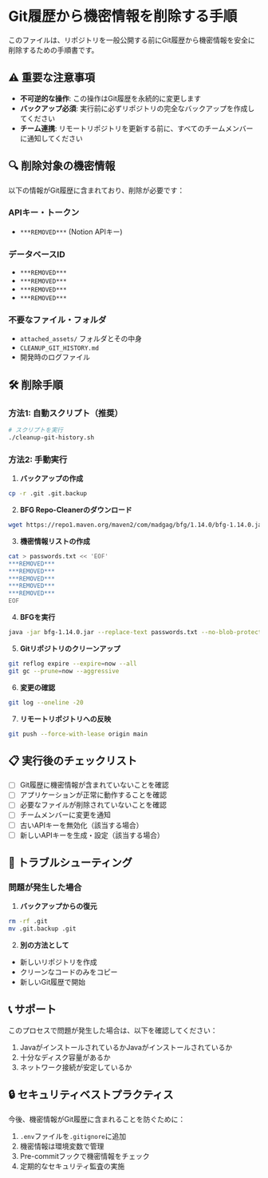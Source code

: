 # Git履歴から機密情報を削除する手順

このファイルは、リポジトリを一般公開する前にGit履歴から機密情報を安全に削除するための手順書です。

## ⚠️ 重要な注意事項

- **不可逆的な操作**: この操作はGit履歴を永続的に変更します
- **バックアップ必須**: 実行前に必ずリポジトリの完全なバックアップを作成してください
- **チーム連携**: リモートリポジトリを更新する前に、すべてのチームメンバーに通知してください

## 🔍 削除対象の機密情報

以下の情報がGit履歴に含まれており、削除が必要です：

### APIキー・トークン
- `***REMOVED***` (Notion APIキー)

### データベースID
- `***REMOVED***`
- `***REMOVED***` 
- `***REMOVED***`
- `***REMOVED***`

### 不要なファイル・フォルダ
- `attached_assets/` フォルダとその中身
- `CLEANUP_GIT_HISTORY.md`
- 開発時のログファイル

## 🛠️ 削除手順

### 方法1: 自動スクリプト（推奨）

```bash
# スクリプトを実行
./cleanup-git-history.sh
```

### 方法2: 手動実行

1. **バックアップの作成**
```bash
cp -r .git .git.backup
```

2. **BFG Repo-Cleanerのダウンロード**
```bash
wget https://repo1.maven.org/maven2/com/madgag/bfg/1.14.0/bfg-1.14.0.jar
```

3. **機密情報リストの作成**
```bash
cat > passwords.txt << 'EOF'
***REMOVED***
***REMOVED***
***REMOVED***
***REMOVED***
***REMOVED***
EOF
```

4. **BFGを実行**
```bash
java -jar bfg-1.14.0.jar --replace-text passwords.txt --no-blob-protection .git
```

5. **Gitリポジトリのクリーンアップ**
```bash
git reflog expire --expire=now --all
git gc --prune=now --aggressive
```

6. **変更の確認**
```bash
git log --oneline -20
```

7. **リモートリポジトリへの反映**
```bash
git push --force-with-lease origin main
```

## 📋 実行後のチェックリスト

- [ ] Git履歴に機密情報が含まれていないことを確認
- [ ] アプリケーションが正常に動作することを確認
- [ ] 必要なファイルが削除されていないことを確認
- [ ] チームメンバーに変更を通知
- [ ] 古いAPIキーを無効化（該当する場合）
- [ ] 新しいAPIキーを生成・設定（該当する場合）

## 🚨 トラブルシューティング

### 問題が発生した場合

1. **バックアップからの復元**
```bash
rm -rf .git
mv .git.backup .git
```

2. **別の方法として**
- 新しいリポジトリを作成
- クリーンなコードのみをコピー
- 新しいGit履歴で開始

## 📞 サポート

このプロセスで問題が発生した場合は、以下を確認してください：

1. JavaがインストールされているかJavaがインストールされているか
2. 十分なディスク容量があるか
3. ネットワーク接続が安定しているか

## 🔒 セキュリティベストプラクティス

今後、機密情報がGit履歴に含まれることを防ぐために：

1. `.env`ファイルを`.gitignore`に追加
2. 機密情報は環境変数で管理
3. Pre-commitフックで機密情報をチェック
4. 定期的なセキュリティ監査の実施